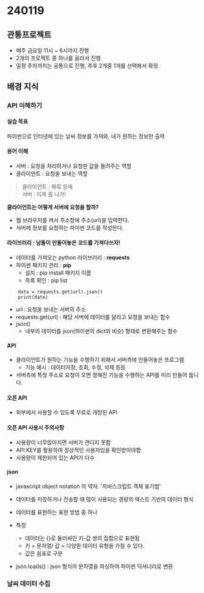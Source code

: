 # 240119

## 관통프로젝트
- 매주 금요일 11시 ~ 6시까지 진행
- 2개의 프로젝트 중 하나를 골라서 진행
- 일정 주차까지는 공통으로 진행, 추후 2개중 1개를 선택해서 확정


## 배경 지식

### API 이해하기

#### 실습 목표  
파이썬으로 인터넷에 있는 날씨 정보를 가져와, 내가 원하는 정보만 출력

#### 용어 이해
- 서버 : 요청을 처리하거나 요청한 값을 돌려주는 역할
- 클라이언트 : 요청을 보내는 역할
>클라이언트 : 해줘 응애  
서버 : 이제 좀 나가!  

**클라이언트는 어떻게 서버에 요청을 할까?**
- 웹 브라우저를 켜서 주소창에 주소(url)을 입력한다.
- 서버에 정보를 요청하는 파이썬 코드를 작성한다.

#### 라이브러리 : 남들이 만들어놓은 코드를 가져다쓰자!
- 데이터를 가져오는 python 라이브러리 : **requests**
- 파이썬 패키지 관리 : **pip**
  - 설치 : pip install 패키지 이름
  - 목록 확인 : pip list
 
```url = 'https:// ~~~ '
    data = requests.get(url).json()
    print(date) 
```
- url : 요청을 보내는 서버의 주소
- requests.get(url) : 해당 서버에 데이터를 달라고 요청을 보내는 함수
- json()
  - 내부의 데이터를 json(파이썬의 dict와 비슷) 형태로 변환해주는 함수  

#### API
- 클라이언트가 원하는 기능을 수행하기 위해서 서버측에 만들어놓은 프로그램
  - 기능 예시 : 데이터저장, 조회, 수정, 삭제 등등
- 서버측에 특정 주소로 요청이 오면 정해진 기능을 수행하는 API를 미리 만들어 둡니다.

#### 오픈 API 
- 외부에서 사용할 수 있도록 무료로 개방된 API

#### 오픈 API 사용시 주의사항
- 사용량이 너무많아지면 서버가 견디지 못함
- API KEY를 활용하여 정상적인 사용자임을 확인받아야함
- 사용량이 제한되어 있는 API가 다수

#### json
- javascript object notation 의 약자. '자바스크립트 객체 표기법'
- 데이터를 저장하거나 전송할 때 많이 사용되는 경량의 텍스트 기반의 데이터 형식
- 데이터를 표현하는 표현 방법 중 하나
- 특징
  - 데이터는 {}로 둘러싸인 키-값 쌍의 집합으로 표현됨
  - 키 = 문자열/ 값 = 다양한 데이터 유형을 가질 수 있다.
  - 값은 쉼표로 구분

- json.loads() : json 형식의 문자열을 파싱하여 파이썬 딕셔너리로 변환



### 날씨 데이터 수집